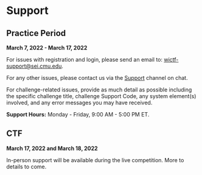 # Support

## Practice Period 

**March 7, 2022 - March 17, 2022**

For issues with registration and login, please send an email to: [wictf-support@sei.cmu.edu]().

For any other issues, please contact us via the [Support](https://wictf.com/chat/wictf-2022/channels/support) channel on chat. 

For challenge-related issues, provide as much detail as possible including the specific challenge title, challenge Support Code, any system element(s) involved, and any error messages you may have received.

**Support Hours:** Monday - Friday, 9:00 AM - 5:00 PM ET.

## CTF 

**March 17, 2022 and March 18, 2022**

In-person support will be available during the live competition. More to details to come.
